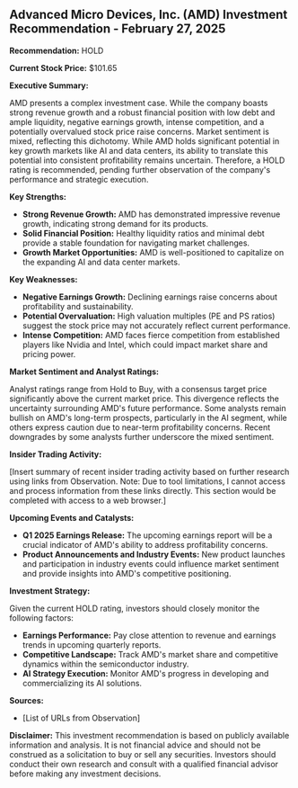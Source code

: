 ## Advanced Micro Devices, Inc. (AMD) Investment Recommendation - February 27, 2025

**Recommendation:** HOLD

**Current Stock Price:** $101.65

**Executive Summary:**

AMD presents a complex investment case. While the company boasts strong revenue growth and a robust financial position with low debt and ample liquidity, negative earnings growth, intense competition, and a potentially overvalued stock price raise concerns. Market sentiment is mixed, reflecting this dichotomy.  While AMD holds significant potential in key growth markets like AI and data centers, its ability to translate this potential into consistent profitability remains uncertain.  Therefore, a HOLD rating is recommended, pending further observation of the company's performance and strategic execution.

**Key Strengths:**

* **Strong Revenue Growth:** AMD has demonstrated impressive revenue growth, indicating strong demand for its products.
* **Solid Financial Position:**  Healthy liquidity ratios and minimal debt provide a stable foundation for navigating market challenges.
* **Growth Market Opportunities:** AMD is well-positioned to capitalize on the expanding AI and data center markets.

**Key Weaknesses:**

* **Negative Earnings Growth:** Declining earnings raise concerns about profitability and sustainability.
* **Potential Overvaluation:** High valuation multiples (PE and PS ratios) suggest the stock price may not accurately reflect current performance.
* **Intense Competition:**  AMD faces fierce competition from established players like Nvidia and Intel, which could impact market share and pricing power.

**Market Sentiment and Analyst Ratings:**

Analyst ratings range from Hold to Buy, with a consensus target price significantly above the current market price. This divergence reflects the uncertainty surrounding AMD's future performance.  Some analysts remain bullish on AMD's long-term prospects, particularly in the AI segment, while others express caution due to near-term profitability concerns.  Recent downgrades by some analysts further underscore the mixed sentiment.

**Insider Trading Activity:**

[Insert summary of recent insider trading activity based on further research using links from Observation.  Note: Due to tool limitations, I cannot access and process information from these links directly.  This section would be completed with access to a web browser.]

**Upcoming Events and Catalysts:**

* **Q1 2025 Earnings Release:**  The upcoming earnings report will be a crucial indicator of AMD's ability to address profitability concerns.
* **Product Announcements and Industry Events:**  New product launches and participation in industry events could influence market sentiment and provide insights into AMD's competitive positioning.

**Investment Strategy:**

Given the current HOLD rating, investors should closely monitor the following factors:

* **Earnings Performance:**  Pay close attention to revenue and earnings trends in upcoming quarterly reports.
* **Competitive Landscape:**  Track AMD's market share and competitive dynamics within the semiconductor industry.
* **AI Strategy Execution:**  Monitor AMD's progress in developing and commercializing its AI solutions.

**Sources:**

* [List of URLs from Observation]


**Disclaimer:** This investment recommendation is based on publicly available information and analysis.  It is not financial advice and should not be construed as a solicitation to buy or sell any securities.  Investors should conduct their own research and consult with a qualified financial advisor before making any investment decisions.